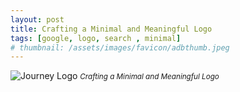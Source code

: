 ```yaml
---
layout: post
title: Crafting a Minimal and Meaningful Logo
tags: [google, logo, search , minimal]
# thumbnail: /assets/images/favicon/adbthumb.jpeg
---
```

![Journey Logo](https://i.postimg.cc/mk2Y4bgd/logo-journey.jpg)
<small><em><a>Crafting a Minimal and Meaningful Logo</a></em></small>
